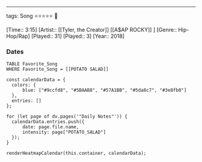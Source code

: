---
tags: Song ⭐⭐⭐⭐⭐ 💛

[Time:: 3:15]
[Artist:: [[Tyler, the Creator]] [[A$AP ROCKY]] ]
[Genre:: Hip-Hop/Rap]
[Played:: 31]
[Played:: 3]
[Year:: 2018]
### Dates
````dataview
TABLE Favorite_Song
WHERE Favorite_Song = [[POTATO SALAD]]
````

  ```dataviewjs
const calendarData = { 
	colors: { 
		blue: ["#9ccfd8", "#5BAAB8", "#57A1BB", "#5da8c7", "#3e8fb0"] 
	}, 
	entries: [] 
}; 

for (let page of dv.pages('"Daily Notes"')) { 
	calendarData.entries.push({ 
		date: page.file.name, 
		intensity: page["POTATO_SALAD"]
	}); 
} 

renderHeatmapCalendar(this.container, calendarData);
```
